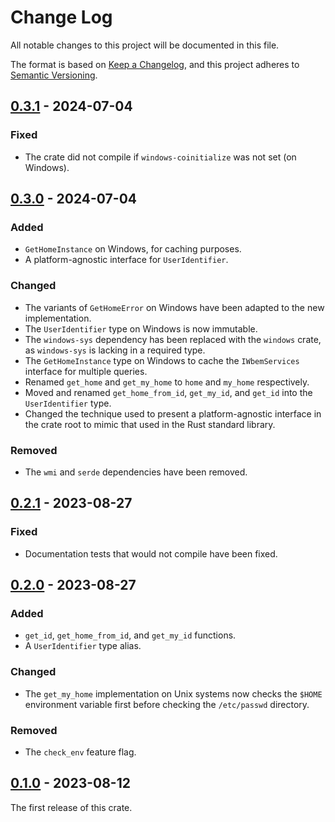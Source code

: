 # Change Log

All notable changes to this project will be documented in this file.

The format is based on [Keep a Changelog](https://keepachangelog.com/en/1.0.0/),
and this project adheres to [Semantic Versioning](https://semver.org/spec/v2.0.0.html).

## [0.3.1] - 2024-07-04

### Fixed
 * The crate did not compile if `windows-coinitialize` was not set (on Windows).

## [0.3.0] - 2024-07-04

### Added
 * `GetHomeInstance` on Windows, for caching purposes.
 * A platform-agnostic interface for `UserIdentifier`.

### Changed
 * The variants of `GetHomeError` on Windows have been adapted to the new implementation.
 * The `UserIdentifier` type on Windows is now immutable.
 * The `windows-sys` dependency has been replaced with the `windows` crate, as `windows-sys`
   is lacking in a required type.
 * The `GetHomeInstance` type on Windows to cache the `IWbemServices` interface for multiple
   queries.
 * Renamed `get_home` and `get_my_home` to `home` and `my_home` respectively.
 * Moved and renamed `get_home_from_id`, `get_my_id`, and `get_id` into the `UserIdentifier` type.
 * Changed the technique used to present a platform-agnostic interface in the crate root to mimic
   that used in the Rust standard library.

### Removed
 * The `wmi` and `serde` dependencies have been removed.

## [0.2.1] - 2023-08-27

### Fixed
 * Documentation tests that would not compile have been fixed.

## [0.2.0] - 2023-08-27

### Added
 * `get_id`, `get_home_from_id`, and `get_my_id` functions.
 * A `UserIdentifier` type alias.

### Changed
 * The `get_my_home` implementation on Unix systems now checks
   the `$HOME` environment variable first before checking the `/etc/passwd`
   directory.

### Removed
 * The `check_env` feature flag.

## [0.1.0] - 2023-08-12
The first release of this crate.

[0.3.1]: https://github.com/ljtpetersen/homedir/compare/v0.3.0...v0.3.1
[0.3.0]: https://github.com/ljtpetersen/homedir/compare/v0.2.1...v0.3.0
[0.2.1]: https://github.com/ljtpetersen/homedir/compare/v0.2.0...v0.2.1
[0.2.0]: https://github.com/ljtpetersen/homedir/compare/v0.1.0...v0.2.0
[0.1.0]: https://github.com/ljtpetersen/homedir/releases/tag/v0.1.0
